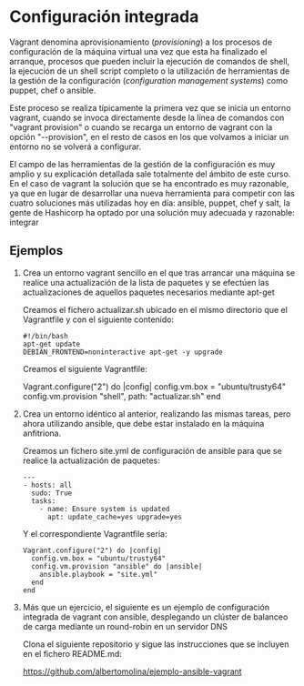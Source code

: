 # Configuración integrada

Vagrant denomina aprovisionamiento (*provisioning*) a los procesos de
configuración de la máquina virtual una vez que esta ha finalizado el
arranque, procesos que pueden incluir la ejecución de comandos de
shell, la ejecución de un shell script completo o la utilización de
herramientas de la gestión de la configuración (*configuration
management systems*) como puppet, chef o ansible.

Este proceso se realiza típicamente la primera vez que se inicia un
entorno vagrant, cuando se invoca directamente desde la línea de
comandos con "vagrant provision" o cuando se recarga un entorno de
vagrant con la opción "--provision", en el resto de casos en los que
volvamos a iniciar un entorno no se volverá a configurar.

El campo de las herramientas de la gestión de la configuración es muy
amplio y su explicación detallada sale totalmente del ámbito de este
curso. En el caso de vagrant la solución que se ha encontrado es muy
razonable, ya que en lugar de desarrollar una nueva herramienta para
competir con las cuatro soluciones más utilizadas hoy en día: ansible, 
puppet, chef y salt, la gente de Hashicorp ha optado por una solución
muy adecuada y razonable: integrar 
## Ejemplos

1. Crea un entorno vagrant sencillo en el que tras arrancar una
   máquina se realice una actualización de la lista de paquetes y se
   efectúen las actualizaciones de aquellos paquetes necesarios
   mediante apt-get
   
   Creamos el fichero actualizar.sh ubicado en el mismo directorio que
   el Vagrantfile y con el siguiente contenido:
   
   ```
   #!/bin/bash
   apt-get update
   DEBIAN_FRONTEND=noninteractive apt-get -y upgrade
   ```
   Creamos el siguiente Vagrantfile:
   
   Vagrant.configure("2") do |config|
     config.vm.box = "ubuntu/trusty64"
     config.vm.provision "shell", path: "actualizar.sh"
   end
	 
1. Crea un entorno idéntico al anterior, realizando las mismas tareas,
   pero ahora utilizando ansible, que debe estar instalado en la
   máquina anfitriona.
   
   Creamos un fichero site.yml de configuración de ansible para que se realice
   la actualización de paquetes:
   
   ```
   ---
   - hosts: all
     sudo: True
     tasks:
	   - name: Ensure system is updated
         apt: update_cache=yes upgrade=yes
   ```
   Y el correspondiente Vagrantfile sería:
   
   ```
   Vagrant.configure("2") do |config|
     config.vm.box = "ubuntu/trusty64"
     config.vm.provision "ansible" do |ansible|
       ansible.playbook = "site.yml"
     end
   end
   ```
			 
1. Más que un ejercicio, el siguiente es un ejemplo de configuración
   integrada de vagrant con ansible, desplegando un clúster de
   balanceo de carga mediante un round-robin en un servidor DNS
   
   Clona el siguiente repositorio y sigue las instrucciones que se
   incluyen en el fichero README.md:
   
   https://github.com/albertomolina/ejemplo-ansible-vagrant
